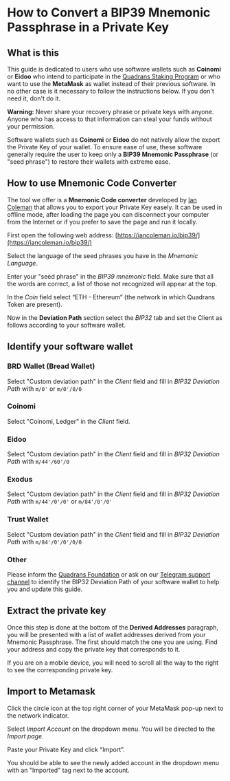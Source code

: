 How to Convert a BIP39 Mnemonic Passphrase in a Private Key
===========================================================

## What is this

This guide is dedicated to users who use software wallets such as **Coinomi** or **Eidoo** who intend to participate in the [Quadrans Staking Program](../../cryptocurrencies/staking.md) or who want to use the **MetaMask** as wallet instead of their previous software. In no other case is it necessary to follow the instructions below. If you don't need it, don't do it.

**Warning:** Never share your recovery phrase or private keys with anyone. Anyone who has access to that information can steal your funds without your permission.

Software wallets such as **Coinomi** or **Eidoo** do not natively allow the export the Private Key of your wallet. To ensure ease of use, these software generally require the user to keep only a **BIP39 Mnemonic Passphrase** (or "seed phrase") to restore their wallets with extreme ease.

## How to use Mnemonic Code Converter

The tool we offer is a **Mnemonic Code converter** developed by [Ian Coleman](https://github.com/iancoleman/bip39) that allows you to export your Private Key easely. It can be used in offline mode, after loading the page you can disconnect your computer from the Internet or if you prefer to save the page and run it locally.

First open the following web address: [https://iancoleman.io/bip39/](https://iancoleman.io/bip39/)

Select the language of the seed phrases you have in the *Mnemonic Language*.

Enter your "seed phrase" in the *BIP39 mnemonic* field. Make sure that all the words are correct, a list of those not recognized will appear at the top.

In the *Coin* field select “ETH - Ethereum” (the network in which Quadrans Token are present).

Now in the **Deviation Path** section select the *BIP32* tab and set the Client as follows according to your software wallet.

## Identify your software wallet

### BRD Wallet (Bread Wallet)
Select "Custom deviation path" in the *Client* field and fill in *BIP32 Deviation Path* with `m/0'` or `m/0'/0/0`

### Coinomi

Select "Coinomi, Ledger" in the *Client* field.

### Eidoo

Select "Custom deviation path" in the *Client* field and fill in *BIP32 Deviation Path* with `m/44'/60'/0`

### Exodus

Select "Custom deviation path" in the *Client* field and fill in *BIP32 Deviation Path* with `m/44'/0'/0'` or `m/84'/0'/0'`

### Trust Wallet

Select "Custom deviation path" in the *Client* field and fill in *BIP32 Deviation Path* with `m/84'/0'/0'/0/0`

### Other

Please inform the [Quadrans Foundation](https://quadrans.foundation/contacts) or ask on our [Telegram support channel](https://t.me/quadrans) to identify the BIP32 Deviation Path of your software wallet to help you and update this guide.

## Extract the private key

Once this step is done at the bottom of the **Derived Addresses** paragraph, you will be presented with a list of wallet addresses derived from your Mnemonic Passphrase. The first should match the one you are using. Find your address and copy the private key that corresponds to it. 

If you are on a mobile device, you will need to scroll all the way to the right to see the corresponding private key.

## Import to Metamask

Click the circle icon at the top right corner of your MetaMask pop-up next to the network indicator.

Select *Import Account* on the dropdown menu. You will be directed to the *Import page*. 

Paste your Private Key and click “Import”.

You should be able to see the newly added account in the dropdown menu with an "Imported" tag next to the account.
